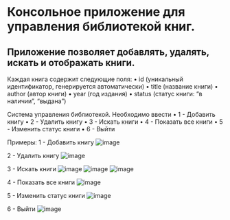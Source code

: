 # Консольное приложение для управления библиотекой книг.
## Приложение позволяет добавлять, удалять, искать и отображать книги.

Каждая книга содержит следующие поля:
• id (уникальный идентификатор, генерируется автоматически)
• title (название книги)
• author (автор книги)
• year (год издания)
• status (статус книги: “в наличии”, “выдана”)

Система управления библиотекой.
Необходимо ввести
• 1 - Добавить книгу
• 2 - Удалить книгу
• 3 - Искать книги
• 4 - Показать все книги
• 5 - Изменить статус книги
• 6 - Выйти

Примеры:
1 - Добавить книгу
![image](https://github.com/user-attachments/assets/b881c6e1-7204-4ccc-ab88-763332d80ce2)

2 - Удалить книгу
![image](https://github.com/user-attachments/assets/21cc3176-3e68-4a65-9438-dd142d2e26be)

3 - Искать книги
![image](https://github.com/user-attachments/assets/194ecbf3-8531-40c8-838d-4b3dd6ef6592)
![image](https://github.com/user-attachments/assets/b21ef5d4-a8b5-4869-8294-06ece5ec9a3d)
![image](https://github.com/user-attachments/assets/a7e05e65-e3d0-4dcb-b4cb-ebb5b5d7c63f)

4 - Показать все книги
![image](https://github.com/user-attachments/assets/ffdbec0e-ab25-49c1-b250-e440b7facf48)

5 - Изменить статус книги
![image](https://github.com/user-attachments/assets/4539258a-886d-4baa-a3ba-8210a5324ddb)

6 - Выйти
![image](https://github.com/user-attachments/assets/b885ba64-798e-4724-8220-934202e95149)
